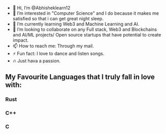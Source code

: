 - 👋 Hi, I’m @Abhisheklearn12
- 👀 I’m interested in "Computer Science" and I do because it makes me satisfied so that i can get great night sleep.
- 🌱 I’m currently learning Web3 and Machine Learning and AI.
- 💞️ I’m looking to collaborate on any Full stack, Web3 and Blockchains and AI/ML projects/ Open source startups that have potential to create impact.
- 📫 How to reach me: Through my mail.
- ⚡ Fun fact: I love to dance and listen songs.
- 🔥 Just hava a passion.
<h2> My Favourite Languages that I truly fall in love with: </h2>
  <h3> Rust</h3>
  <h3> C++</h3>
  <h3> C</h3>

 
  

<!---
Abhisheklearn12/Abhisheklearn12 is a ✨ special ✨ repository because its `README.md` (this file) appears on your GitHub profile.
You can click the Preview link to take a look at your changes.
--->
